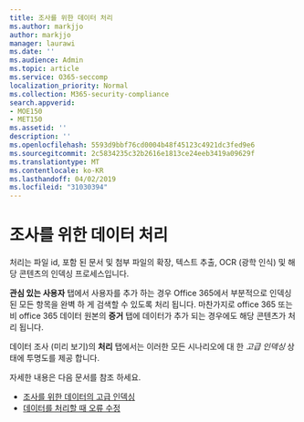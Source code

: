 ```yaml
---
title: 조사를 위한 데이터 처리
ms.author: markjjo
author: markjjo
manager: laurawi
ms.date: ''
ms.audience: Admin
ms.topic: article
ms.service: O365-seccomp
localization_priority: Normal
ms.collection: M365-security-compliance
search.appverid:
- MOE150
- MET150
ms.assetid: ''
description: ''
ms.openlocfilehash: 5593d9bbf76cd0004b48f45123c4921dc3fed9e6
ms.sourcegitcommit: 2c5834235c32b2616e1813ce24eeb3419a09629f
ms.translationtype: MT
ms.contentlocale: ko-KR
ms.lasthandoff: 04/02/2019
ms.locfileid: "31030394"
---
```

# <a name="process-data-for-an-investigation"></a>조사를 위한 데이터 처리

처리는 파일 id, 포함 된 문서 및 첨부 파일의 확장, 텍스트 추출, OCR (광학 인식) 및 해당 콘텐츠의 인덱싱 프로세스입니다.  

**관심 있는 사용자** 탭에서 사용자를 추가 하는 경우 Office 365에서 부분적으로 인덱싱된 모든 항목을 완벽 하 게 검색할 수 있도록 처리 됩니다.  마찬가지로 office 365 또는 비 office 365 데이터 원본의 **증거** 탭에 데이터가 추가 되는 경우에도 해당 콘텐츠가 처리 됩니다.

데이터 조사 (미리 보기)의 **처리** 탭에서는 이러한 모든 시나리오에 대 한 *고급 인덱싱* 상태에 투명도를 제공 합니다.

자세한 내용은 다음 문서를 참조 하세요.

- [조사를 위한 데이터의 고급 인덱싱](index-data-people-of-interest.md)
- [데이터를 처리할 때 오류 수정](error-remediation.md)

